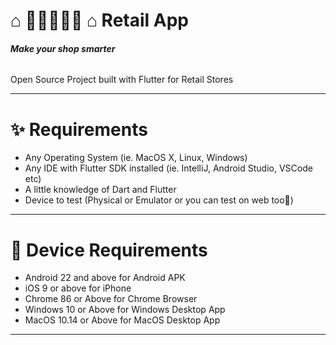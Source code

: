 # ⌂ 🧑🏿‍🤝‍🧑🏻 ⌂ Retail App
###### **Make your shop smarter**

Open Source Project built with Flutter for Retail Stores

------

# ✨ Requirements
- Any Operating System (ie. MacOS X, Linux, Windows)
- Any IDE with Flutter SDK installed (ie. IntelliJ, Android Studio, VSCode etc)
- A little knowledge of Dart and Flutter
- Device to test (Physical or Emulator or you can test on web too🤯)

------

# 📲 Device Requirements
- Android 22 and above for Android APK
- iOS 9 or above for iPhone
- Chrome 86 or Above for Chrome Browser
- Windows 10 or Above for Windows Desktop App
- MacOS 10.14 or Above for MacOS Desktop App

------